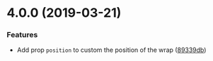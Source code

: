 # 4.0.0 (2019-03-21)


### Features

* Add prop `position` to custom the position of the wrap ([89339db](https://github.com/livelybone/vuejs-snackbar/commit/89339db))



